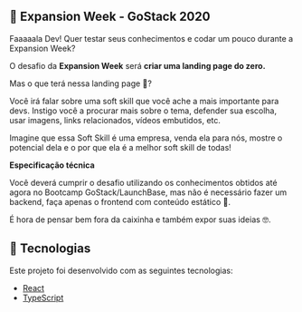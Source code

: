 ## 🚀 Expansion Week - GoStack 2020

Faaaaala Dev! Quer testar seus conhecimentos e codar um pouco durante a Expansion Week?

O desafio da **Expansion Week** será **criar uma landing page do zero.**

Mas o que terá nessa landing page 🤔? 

Você irá falar sobre uma soft skill que você ache a mais importante para devs. Instigo você a procurar mais sobre o tema, defender sua escolha, usar imagens, links relacionados, vídeos embutidos, etc. 

Imagine que essa Soft Skill é uma empresa, venda ela para nós, mostre o potencial dela e o por que ela é a melhor soft skill de todas!

**Especificação técnica**

Você deverá cumprir o desafio utilizando os conhecimentos obtidos até agora no Bootcamp GoStack/LaunchBase, mas não é necessário fazer um backend, faça apenas o frontend com conteúdo estático 💜.

É hora de pensar bem fora da caixinha e também expor suas ideias 🤓.

## 🚀 Tecnologias

Este projeto foi desenvolvido com as seguintes tecnologias:

- [React](https://reactjs.org)
- [TypeScript](https://www.typescriptlang.org/)
